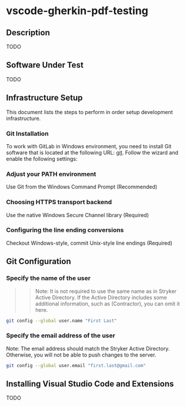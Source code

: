 # vscode-gherkin-pdf-testing

## Description

TODO

## Software Under Test

TODO

## Infrastructure Setup

This document lists the steps to perform in order setup development infrastructure.

### Git Installation

To work with GitLab in Windows environment, you need to install Git software that is located at the following URL: [git](https://git-scm.com/download/win).
Follow the wizard and enable the following settings:

### Adjust your PATH environment

Use Git from the Windows Command Prompt (Recommended)

### Choosing HTTPS transport backend

Use the native Windows Secure Channel library (Required)

### Configuring the line ending conversions

Checkout Windows-style, commit Unix-style line endings (Required)

## Git Configuration

### Specify the name of the user

>> Note: It is not required to use the same name as in Stryker Active Directory. If the Active Directory includes some additional information, such as (Contractor), you can omit it here.

```bash
git config --global user.name "First Last"
```

### Specify the email address of the user

Note: The email address should match the Stryker Active Directory. Otherwise, you will not be able to push changes to the server.

```bash
git config --global user.email "first.last@gmail.com"
```

## Installing Visual Studio Code  and Extensions

TODO

